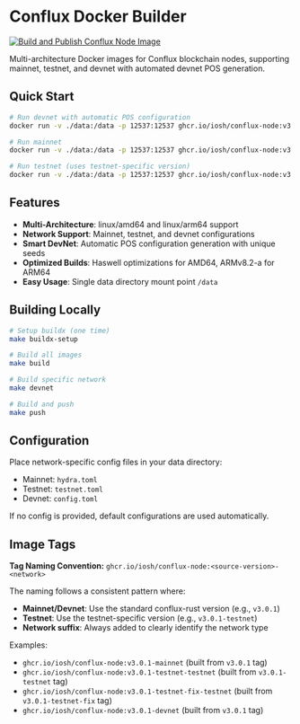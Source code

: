 # Conflux Docker Builder

[![Build and Publish Conflux Node Image](https://github.com/iosh/conflux-docker-builder/actions/workflows/build.yml/badge.svg)](https://github.com/iosh/conflux-docker-builder/actions/workflows/build.yml)

Multi-architecture Docker images for Conflux blockchain nodes, supporting mainnet, testnet, and devnet with automated devnet POS generation.

## Quick Start

```bash
# Run devnet with automatic POS configuration
docker run -v ./data:/data -p 12537:12537 ghcr.io/iosh/conflux-node:v3.0.1-devnet

# Run mainnet
docker run -v ./data:/data -p 12537:12537 ghcr.io/iosh/conflux-node:v3.0.1-mainnet

# Run testnet (uses testnet-specific version)
docker run -v ./data:/data -p 12537:12537 ghcr.io/iosh/conflux-node:v3.0.1-testnet-testnet
```

## Features

- **Multi-Architecture**: linux/amd64 and linux/arm64 support
- **Network Support**: Mainnet, testnet, and devnet configurations
- **Smart DevNet**: Automatic POS configuration generation with unique seeds
- **Optimized Builds**: Haswell optimizations for AMD64, ARMv8.2-a for ARM64
- **Easy Usage**: Single data directory mount point `/data`

## Building Locally

```bash
# Setup buildx (one time)
make buildx-setup

# Build all images
make build

# Build specific network
make devnet

# Build and push
make push
```

## Configuration

Place network-specific config files in your data directory:
- Mainnet: `hydra.toml`
- Testnet: `testnet.toml` 
- Devnet: `config.toml`

If no config is provided, default configurations are used automatically.

## Image Tags

**Tag Naming Convention:** `ghcr.io/iosh/conflux-node:<source-version>-<network>`

The naming follows a consistent pattern where:
- **Mainnet/Devnet**: Use the standard conflux-rust version (e.g., `v3.0.1`)
- **Testnet**: Use the testnet-specific version (e.g., `v3.0.1-testnet`)
- **Network suffix**: Always added to clearly identify the network type

Examples:
- `ghcr.io/iosh/conflux-node:v3.0.1-mainnet` (built from `v3.0.1` tag)
- `ghcr.io/iosh/conflux-node:v3.0.1-testnet-testnet` (built from `v3.0.1-testnet` tag)
- `ghcr.io/iosh/conflux-node:v3.0.1-testnet-fix-testnet` (built from `v3.0.1-testnet-fix` tag)  
- `ghcr.io/iosh/conflux-node:v3.0.1-devnet` (built from `v3.0.1` tag)